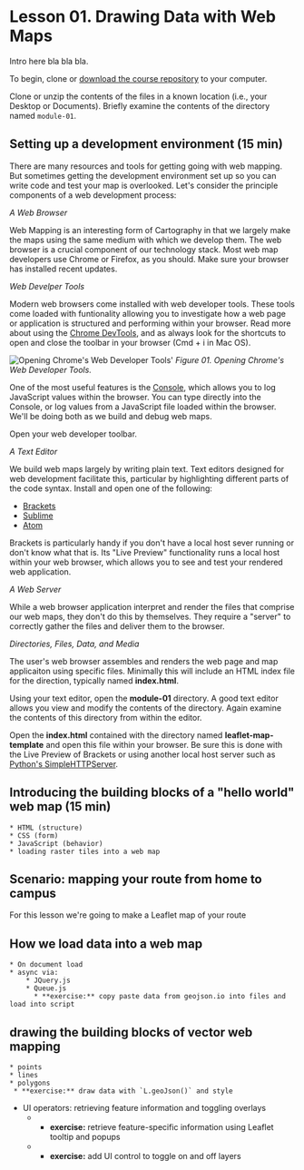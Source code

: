 # Lesson 01. Drawing Data with Web Maps

Intro here bla bla bla.

To begin, clone or [download the course repository](https://github.com/rgdonohue/web-mapping-short-course) to your computer.

Clone or unzip the contents of the files in a known location (i.e., your Desktop or Documents). Briefly examine the contents of the directory named `module-01`. 

## Setting up a development environment (15 min)

There are many resources and tools for getting going with web mapping. But sometimes getting the development environment set up so you can write code and test your map is overlooked. Let's consider the principle components of a web development process:

*A Web Browser*

Web Mapping is an interesting form of Cartography in that we largely make the maps using the same medium with which we develop them. The web browser is a crucial component of our technology stack. Most web map developers use Chrome or Firefox, as you should. Make sure your browser has installed recent updates.

*Web Develper Tools*

Modern web browsers come installed with web developer tools. These tools come loaded with funtionality allowing you to investigate how a web page or application is structured and performing within your browser. Read more about using the [Chrome DevTools](https://developer.chrome.com/devtools), and as always look for the shortcuts to open and close the toolbar in your browser (Cmd + i in Mac OS).

![Opening Chrome's Web Developer Tools'](images/open-developer-tools.png)
*Figure 01. Opening Chrome's Web Developer Tools.*

One of the most useful features is the [Console](https://developer.mozilla.org/en-US/docs/Web/API/Console), which allows you to log JavaScript values within the browser. You can type directly into the Console, or log values from a JavaScript file loaded within the browser. We'll be doing both as we build and debug web maps.

Open your web developer toolbar.

*A Text Editor*

We build web maps largely by writing plain text. Text editors designed for web development facilitate this, particular by highlighting different parts of the code syntax. Install and open one of the following:

* [Brackets](http://brackets.io/)
* [Sublime](https://www.sublimetext.com/)
* [Atom](https://atom.io/)

Brackets is particularly handy if you don't have a local host sever running or don't know what that is. Its "Live Preview" functionality runs a local host within your web browser, which allows you to see and test your rendered web application.

*A Web Server*

While a web browser application interpret and render the files that comprise our web maps, they don't do this by themselves. They require a "server" to correctly gather the files and deliver them to the browser. 



*Directories, Files, Data, and Media*

The user's web browser assembles and renders the web page and map applicaiton using specific files. Minimally this will include an HTML index file for the direction, typically named **index.html**.

Using your text editor, open the **module-01** directory. A good text editor allows you view and modify the contents of the directory. Again examine the contents of this directory from within the editor.

Open the **index.html** contained with the directory named **leaflet-map-template** and open this file within your browser. Be sure this is done with the Live Preview of Brackets or using another local host server such as [Python's SimpleHTTPServer](http://www.pythonforbeginners.com/modules-in-python/how-to-use-simplehttpserver/).



## Introducing the building blocks of a "hello world" web map (15 min)
    * HTML (structure)
    * CSS (form)
    * JavaScript (behavior)
	* loading raster tiles into a web map
	
## Scenario: mapping your route from home to campus

For this lesson we're going to make a Leaflet map of your route
	
## How we load data into a web map
    * On document load
    * async via:
        * JQuery.js
        * Queue.js
          * **exercise:** copy paste data from geojson.io into files and load into script

## drawing the building blocks of vector web mapping
    * points
    * lines
    * polygons
     * **exercise:** draw data with `L.geoJson()` and style
	 
* UI operators: retrieving feature information and toggling overlays
    * * **exercise:** retrieve feature-specific information using Leaflet tooltip and popups
    * * **exercise:** add UI control to toggle on and off layers